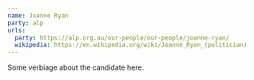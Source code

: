 ```yaml
---
name: Joanne Ryan
party: alp
urls:
  party: https://alp.org.au/our-people/our-people/joanne-ryan/
  wikipedia: https://en.wikipedia.org/wiki/Joanne_Ryan_(politician)
---
```

Some verbiage about the candidate here.

